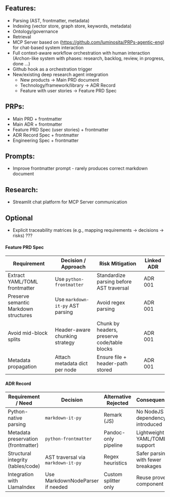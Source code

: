 ## Features:
- Parsing (AST, frontmatter, metadata)
- Indexing (vector store, graph store, keywords, metadata)
- Ontology/governance
- Retrieval
- MCP Server based on (https://github.com/luminosita/PRPs-agentic-eng) for chat-based system interaction
- Full context-aware workflow orchestration with human interaction (Archon-like system with phases: research, backlog, review, in progress, done ...)
- Github hook as a orchestration trigger
- New/existing deep research agent integration 
    - New products -> Main PRD document
    - Technology/framework/library -> ADR Record
    - Feature with user stories -> Feature PRD Spec

## PRPs:
- Main PRD + frontmatter
- Main ADR + frontmatter
- Feature PRD Spec (user stories) + frontmatter
- ADR Record Spec + frontmatter
- Engineering Spec + frontmatter

## Prompts:
- Improve frontmatter prompt - rarely produces correct markdown document

## Research:
- Streamlit chat platform for MCP Server communication

## Optional
- Explicit traceability matrices (e.g., mapping requirements → decisions → risks) ???

#### Feature PRD Spec
| Requirement                           | Decision / Approach              | Risk Mitigation                              | Linked ADR |
| ------------------------------------- | -------------------------------- | -------------------------------------------- | ---------- |
| Extract YAML/TOML frontmatter         | Use `python-frontmatter`         | Standardize parsing before AST traversal     | ADR 001    |
| Preserve semantic Markdown structures | Use `markdown-it-py` AST parsing | Avoid regex parsing                          | ADR 001    |
| Avoid mid-block splits                | Header-aware chunking strategy   | Chunk by headers, preserve code/table blocks | ADR 001    |
| Metadata propagation                  | Attach metadata dict per node    | Ensure file + header-path stored             | ADR 001    |

#### ADR Record
| Requirement / Need                   | Decision                          | Alternative Rejected   | Consequence                          |
|--------------------------------------|-----------------------------------|------------------------|--------------------------------------|
| Python-native parsing                | `markdown-it-py`                  | Remark (JS)            | No NodeJS dependency introduced      |
| Metadata preservation (frontmatter)  | `python-frontmatter`              | Pandoc-only pipeline   | Lightweight YAML/TOML support        |
| Structural integrity (tables/code)   | AST traversal via `markdown-it-py` | Regex heuristics       | Safer parsing with fewer breakages   |
| Integration with LlamaIndex          | Use MarkdownNodeParser if needed  | Custom splitter only   | Reuse proven component               |